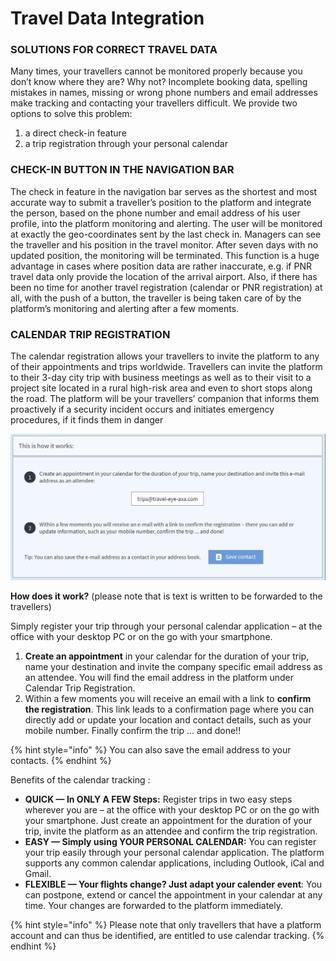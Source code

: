 # Travel Data Integration

### SOLUTIONS FOR CORRECT TRAVEL DATA 

Many times, your travellers cannot be monitored properly because you don’t know where they are? Why not? Incomplete booking data, spelling mistakes in names, missing or wrong phone numbers and email addresses make tracking and contacting your travellers difficult. We provide two options to solve this problem:

1. a direct check-in feature
2. a trip registration through your personal calendar

### CHECK-IN BUTTON IN THE NAVIGATION BAR 

The check in feature in the navigation bar serves as the shortest and most accurate way to submit a traveller’s position to the platform and integrate the person, based on the phone number and email address of his user profile, into the platform monitoring and alerting. The user will be monitored at exactly the geo-coordinates sent by the last check in. Managers can see the traveller and his position in the travel monitor. After seven days with no updated position, the monitoring will be terminated. This function is a huge advantage in cases where position data are rather inaccurate, e.g. if PNR travel data only provide the location of the arrival airport. Also, if there has been no time for another travel registration \(calendar or PNR registration\) at all, with the push of a button, the traveller is being taken care of by the platform’s monitoring and alerting after a few moments.

### CALENDAR TRIP REGISTRATION

The calendar registration allows your travellers to invite the platform to any of their appointments and trips worldwide. Travellers can invite the platform to their 3-day city trip with business meetings as well as to their visit to a project site located in a rural high-risk area and even to short stops along the road. The platform will be your travellers’ companion that informs them proactively if a security incident occurs and initiates emergency procedures, if it finds them in danger

![](../.gitbook/assets/calendar-trip-registration%20%281%29.jpg)

**How does it work?** \(please note that is text is written to be forwarded to the travellers\)

Simply register your trip through your personal calendar application – at the office with your desktop PC or on the go with your smartphone.

1. **Create an appointment** in your calendar for the duration of your trip, name your destination and invite the company specific email address as an attendee. You will find the email address in the platform under Calendar Trip Registration. 
2. Within a few moments you will receive an email with a link to **confirm the registration**. This link leads to a confirmation page where you can directly add or update your location and contact details, such as your mobile number. Finally confirm the trip ... and done!!

{% hint style="info" %}
You can also save the email address to your contacts.
{% endhint %}

Benefits of  the calendar tracking :

* **QUICK — In ONLY A FEW Steps:** Register trips in two easy steps wherever you are – at the office with your desktop PC or on the go with your smartphone. Just create an appointment for the duration of your trip, invite the platform as an attendee and confirm the trip registration. 
* **EASY — Simply using YOUR PERSONAL CALENDAR:** You can register your trip easily through your personal calendar application. The platform supports any common calendar applications, including Outlook, iCal and Gmail.
* **FLEXIBLE — Your flights change? Just adapt your calender event**: You can postpone, extend or cancel the appointment in your calendar at any time. Your changes are forwarded to the platform immediately.

{% hint style="info" %}
Please note that only travellers that have a platform account and can thus be identified, are entitled to use calendar tracking.
{% endhint %}

